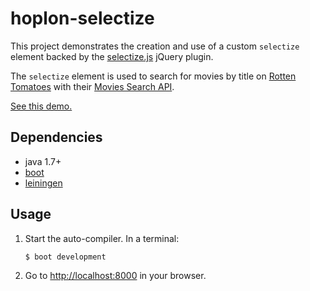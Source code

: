 # hoplon-selectize

This project demonstrates the creation and use of a custom `selectize`
element backed by the
[selectize.js](http://brianreavis.github.io/selectize.js/) jQuery
plugin.

The `selectize` element is used to search for movies by title on
[Rotten Tomatoes](http://www.rottentomatoes.com/) with their
[Movies Search API](http://developer.rottentomatoes.com/docs/read/json/v10/Movies_Search).

[See this demo.](http://alandipert.github.io/hoplon-demos/selectize/)

## Dependencies

- java 1.7+
- [boot][1]
- [leiningen][2]

## Usage

1. Start the auto-compiler. In a terminal:

    ```bash
    $ boot development
    ```

2. Go to [http://localhost:8000][3] in your browser.

[1]: https://github.com/tailrecursion/boot
[2]: https://github.com/technomancy/leiningen
[3]: http://localhost:8000

